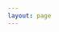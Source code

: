 ```yaml
---
layout: page
---
```

<script setup>
import {
  VPTeamPage,
  VPTeamPageTitle,
  VPTeamMembers
} from 'vitepress/theme'

const members = [
  {
    avatar: '/photos/tom.png',
    name: 'Tom Kuyken',
    title: 'Head chef',
    links: [
      { icon: 'github', link: 'https://www.strava.com/athletes/14168591' }
    ]
  },
  {
    avatar: '/photos/fredrik.png',
    name: 'Fredrik Sætereng Fyksen',
    title: 'Sous chef',
    links: [
      { icon: 'github', link: 'https://www.strava.com/athletes/14168591' }
    ]
  },
  {
    avatar: '/photos/ola.png',
    name: 'Ola Matre',
    title: 'Trainee',
    links: [
      { icon: 'github', link: 'https://www.strava.com/athletes/14168591' }
    ]
  }
  
]
</script>

<VPTeamPage>
  <VPTeamPageTitle>
    <template #title>
      Our Team
    </template>
    <template #lead>
      The development of this wiki is guided by an enthusiastic team, some of whom have chosen to be featured below.
    </template>
  </VPTeamPageTitle>
  <VPTeamMembers
    :members="members"
  />
</VPTeamPage>